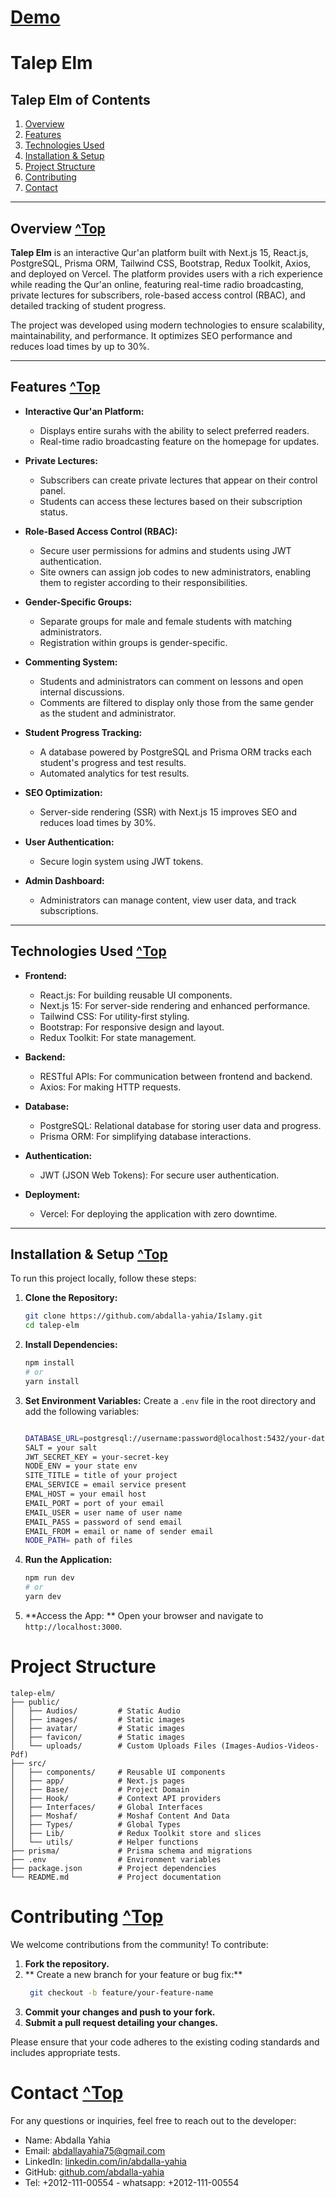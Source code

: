 # [Demo](https://talep-elm.vercel.app)
# Talep Elm

## Talep Elm of Contents
1. [Overview](#overview)
2. [Features](#features)
3. [Technologies Used](#technologies-used)
4. [Installation & Setup](#installation--setup)
5. [Project Structure](#project-structure)
6. [Contributing](#contributing)
7. [Contact](#contact)


---

## Overview [^Top](#talep-elm-of-contents)

**Talep Elm** is an interactive Qur'an platform built with Next.js 15, React.js, PostgreSQL, Prisma ORM, Tailwind CSS, Bootstrap, Redux Toolkit, Axios, and deployed on Vercel. The platform provides users with a rich experience while reading the Qur'an online, featuring real-time radio broadcasting, private lectures for subscribers, role-based access control (RBAC), and detailed tracking of student progress.

The project was developed using modern technologies to ensure scalability, maintainability, and performance. It optimizes SEO performance and reduces load times by up to 30%.

---

## Features [^Top](#talep-elm-of-contents)

- **Interactive Qur'an Platform:**
  - Displays entire surahs with the ability to select preferred readers.
  - Real-time radio broadcasting feature on the homepage for updates.

- **Private Lectures:**
  - Subscribers can create private lectures that appear on their control panel.
  - Students can access these lectures based on their subscription status.

- **Role-Based Access Control (RBAC):**
  - Secure user permissions for admins and students using JWT authentication.
  - Site owners can assign job codes to new administrators, enabling them to register according to their responsibilities.

- **Gender-Specific Groups:**
  - Separate groups for male and female students with matching administrators.
  - Registration within groups is gender-specific.

- **Commenting System:**
  - Students and administrators can comment on lessons and open internal discussions.
  - Comments are filtered to display only those from the same gender as the student and administrator.

- **Student Progress Tracking:**
  - A database powered by PostgreSQL and Prisma ORM tracks each student's progress and test results.
  - Automated analytics for test results.

- **SEO Optimization:**
  - Server-side rendering (SSR) with Next.js 15 improves SEO and reduces load times by 30%.

- **User Authentication:**
  - Secure login system using JWT tokens.

- **Admin Dashboard:**
  - Administrators can manage content, view user data, and track subscriptions.

---

## Technologies Used [^Top](#talep-elm-of-contents)

- **Frontend:**
  - React.js: For building reusable UI components.
  - Next.js 15: For server-side rendering and enhanced performance.
  - Tailwind CSS: For utility-first styling.
  - Bootstrap: For responsive design and layout.
  - Redux Toolkit: For state management.

- **Backend:**
  - RESTful APIs: For communication between frontend and backend.
  - Axios: For making HTTP requests.

- **Database:**
  - PostgreSQL: Relational database for storing user data and progress.
  - Prisma ORM: For simplifying database interactions.

- **Authentication:**
  - JWT (JSON Web Tokens): For secure user authentication.

- **Deployment:**
  - Vercel: For deploying the application with zero downtime.

---

## Installation & Setup [^Top](#talep-elm-of-contents)

To run this project locally, follow these steps:

1. **Clone the Repository:**
   ```bash
   git clone https://github.com/abdalla-yahia/Islamy.git
   cd talep-elm
2. **Install Dependencies:**
   ```bash
   npm install
   # or
   yarn install
   ```
3. **Set Environment Variables:**
 Create a ``` .env ``` file in the root directory and add the following variables:
    ```bash

    DATABASE_URL=postgresql://username:password@localhost:5432/your-database-name
    SALT = your salt
    JWT_SECRET_KEY = your-secret-key
    NODE_ENV = your state env
    SITE_TITLE = title of your project
    EMAL_SERVICE = email service present 
    EMAL_HOST = your email host
    EMAIL_PORT = port of your email 
    EMAIL_USER = user name of user name
    EMAIL_PASS = password of send email
    EMAIL_FROM = email or name of sender email
    NODE_PATH= path of files
    ```
4. **Run the Application:**
    ```bash
    npm run dev
    # or
    yarn dev
    ```
5. **Access the App: **
   Open your browser and navigate to ``` http://localhost:3000 ```.

# Project Structure
```
talep-elm/
├── public/
│   ├── Audios/         # Static Audio
│   ├── images/         # Static images
│   ├── avatar/         # Static images
│   ├── favicon/        # Static images
│   └── uploads/        # Custom Uploads Files (Images-Audios-Videos-Pdf)
├── src/
│   ├── components/     # Reusable UI components
│   ├── app/            # Next.js pages
│   ├── Base/           # Project Domain
│   ├── Hook/           # Context API providers
│   ├── Interfaces/     # Global Interfaces 
│   ├── Moshaf/         # Moshaf Content And Data
│   ├── Types/          # Global Types 
│   ├── Lib/            # Redux Toolkit store and slices
│   └── utils/          # Helper functions
├── prisma/             # Prisma schema and migrations
├── .env                # Environment variables
├── package.json        # Project dependencies
└── README.md           # Project documentation
```
# Contributing [^Top](#talep-elm-of-contents)
We welcome contributions from the community! To contribute:

1. **Fork the repository.**
2. ** Create a new branch for your feature or bug fix:**
   ```bash
    git checkout -b feature/your-feature-name
   ```
3. **Commit your changes and push to your fork.**
4.  **Submit a pull request detailing your changes.**

Please ensure that your code adheres to the existing coding standards and includes appropriate tests.

# Contact [^Top](#talep-elm-of-contents)
For any questions or inquiries, feel free to reach out to the developer:

- Name: Abdalla Yahia
- Email: abdallayahia75@gmail.com
- LinkedIn: [linkedin.com/in/abdalla-yahia](https://www.linkedin.com/in/abdalla-yahia/)
- GitHub: [github.com/abdalla-yahia](https://github.com/abdalla-yahia/)
- Tel: +2012-111-00554 - whatsapp: +2012-111-00554



